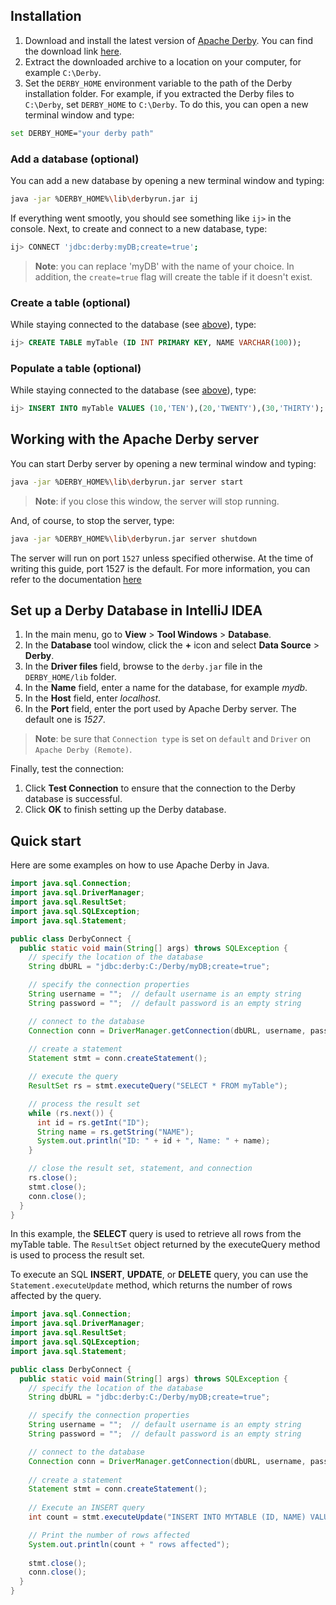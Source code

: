 ## Installation

1.  Download and install the latest version of [Apache Derby](https://db.apache.org/). You can find the download link [here](https://db.apache.org/derby/derby_downloads.html).
2.  Extract the downloaded archive to a location on your computer, for example `C:\Derby`.
3.  Set the `DERBY_HOME` environment variable to the path of the Derby installation folder. For example, if you extracted the Derby files to `C:\Derby`, set `DERBY_HOME` to `C:\Derby`. To do this, you can open a new terminal window and type:
```bash 
set DERBY_HOME="your derby path" 
```

### Add a database (optional)

You can add a new database by opening a new terminal window and typing:
```bash
java -jar %DERBY_HOME%\lib\derbyrun.jar ij
```

If everything went smootly, you should see something like `ij>` in the console. Next, to create and connect to a new database, type:
```bash
ij> CONNECT 'jdbc:derby:myDB;create=true';
```
> **Note**: you can replace 'myDB' with the name of your choice. In addition, the `create=true` flag will create the table if it doesn't exist.

### Create a table (optional)

While staying connected to the database (see [above](#add-a-database-optional)), type:
```sql
ij> CREATE TABLE myTable (ID INT PRIMARY KEY, NAME VARCHAR(100));
```

### Populate a table (optional)

While staying connected to the database (see [above](#add-a-database-optional)), type:
```sql
ij> INSERT INTO myTable VALUES (10,'TEN'),(20,'TWENTY'),(30,'THIRTY');
```

## Working with the Apache Derby server

You can start Derby server by opening a new terminal window and typing:
```bash
java -jar %DERBY_HOME%\lib\derbyrun.jar server start
```
> **Note**: if you close this window, the server will stop running. 

And, of course, to stop the server, type:
```bash
java -jar %DERBY_HOME%\lib\derbyrun.jar server shutdown
```

The server will run on port `1527` unless specified otherwise. At the time of writing this guide, port 1527 is the default. For more information, you can refer to the documentation [here](https://db.apache.org/derby/quick_start.html)

## Set up a Derby Database in IntelliJ IDEA

1. In the main menu, go to **View** > **Tool Windows** > **Database**.
2. In the **Database** tool window, click the **+** icon and select **Data Source** > **Derby**.
3. In the **Driver files** field, browse to the `derby.jar` file in the `DERBY_HOME/lib` folder.
4. In the **Name** field, enter a name for the database, for example *mydb*.
5. In the **Host** field, enter *localhost*.
6. In the **Port** field, enter the port used by Apache Derby server. The default one is *1527*.
> **Note**: be sure that `Connection type` is set on `default` and `Driver` on `Apache Derby (Remote)`.

Finally, test the connection:
1.  Click **Test Connection** to ensure that the connection to the Derby database is successful.
2.  Click **OK** to finish setting up the Derby database.

## Quick start

Here are some examples on how to use Apache Derby in Java.
```java
import java.sql.Connection;
import java.sql.DriverManager;
import java.sql.ResultSet;
import java.sql.SQLException;
import java.sql.Statement;

public class DerbyConnect {
  public static void main(String[] args) throws SQLException {
    // specify the location of the database
    String dbURL = "jdbc:derby:C:/Derby/myDB;create=true";

    // specify the connection properties
    String username = "";  // default username is an empty string
    String password = "";  // default password is an empty string

    // connect to the database
    Connection conn = DriverManager.getConnection(dbURL, username, password);
    
    // create a statement
    Statement stmt = conn.createStatement();

    // execute the query
    ResultSet rs = stmt.executeQuery("SELECT * FROM myTable");

    // process the result set
    while (rs.next()) {
      int id = rs.getInt("ID");
      String name = rs.getString("NAME");
      System.out.println("ID: " + id + ", Name: " + name);
    }

    // close the result set, statement, and connection
    rs.close();
    stmt.close();
    conn.close();
  }
}
```
In this example, the **SELECT** query is used to retrieve all rows from the myTable table. The `ResultSet` object returned by the executeQuery method is used to process the result set.

To execute an SQL **INSERT**, **UPDATE**, or **DELETE** query, you can use the `Statement.executeUpdate` method, which returns the number of rows affected by the query.
```java
import java.sql.Connection;
import java.sql.DriverManager;
import java.sql.ResultSet;
import java.sql.SQLException;
import java.sql.Statement;

public class DerbyConnect {
  public static void main(String[] args) throws SQLException {
    // specify the location of the database
    String dbURL = "jdbc:derby:C:/Derby/myDB;create=true";

    // specify the connection properties
    String username = "";  // default username is an empty string
    String password = "";  // default password is an empty string

    // connect to the database
    Connection conn = DriverManager.getConnection(dbURL, username, password);
    
    // create a statement
    Statement stmt = conn.createStatement();
    
    // Execute an INSERT query
    int count = stmt.executeUpdate("INSERT INTO MYTABLE (ID, NAME) VALUES (40, 'FORTY')");

    // Print the number of rows affected
    System.out.println(count + " rows affected");
    
    stmt.close();
    conn.close();
  }
}
```

